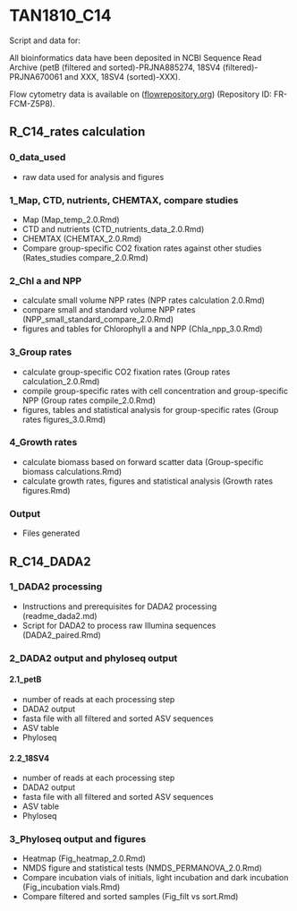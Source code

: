 # TAN1810_C14

Script and data for:

All bioinformatics data have been deposited in NCBI Sequence Read Archive (petB (filtered and sorted)-PRJNA885274, 18SV4 (filtered)-PRJNA670061 and XXX, 18SV4 (sorted)-XXX).

Flow cytometry data is available on ([flowrepository.org](https://http://flowrepository.org/experiments/1773)) (Repository ID: FR-FCM-Z5P8).

## R_C14_rates calculation

### 0_data_used
- raw data used for analysis and figures

### 1_Map, CTD, nutrients, CHEMTAX, compare studies
- Map (Map_temp_2.0.Rmd)
- CTD and nutrients (CTD_nutrients_data_2.0.Rmd)
- CHEMTAX (CHEMTAX_2.0.Rmd)
- Compare group-specific CO2 fixation rates against other studies (Rates_studies compare_2.0.Rmd)

### 2_Chl a and NPP
- calculate small volume NPP rates (NPP rates calculation 2.0.Rmd)
- compare small and standard volume NPP rates (NPP_small_standard_compare_2.0.Rmd)
- figures and tables for Chlorophyll a and NPP (Chla_npp_3.0.Rmd)

### 3_Group rates
- calculate group-specific CO2 fixation rates (Group rates calculation_2.0.Rmd)
- compile group-specific rates with cell concentration and group-specific NPP (Group rates compile_2.0.Rmd)
- figures, tables and statistical analysis for group-specific rates (Group rates figures_3.0.Rmd)

### 4_Growth rates
- calculate biomass based on forward scatter data (Group-specific biomass calculations.Rmd)
- calculate growth rates, figures and statistical analysis (Growth rates figures.Rmd)

### Output
- Files generated

## R_C14_DADA2

### 1_DADA2 processing
- Instructions and prerequisites for DADA2 processing (readme_dada2.md)
- Script for DADA2 to process raw Illumina sequences (DADA2_paired.Rmd)

### 2_DADA2 output and phyloseq output

#### 2.1_petB
- number of reads at each processing step
- DADA2 output
- fasta file with all filtered and sorted ASV sequences
- ASV table
- Phyloseq

#### 2.2_18SV4
- number of reads at each processing step
- DADA2 output
- fasta file with all filtered and sorted ASV sequences
- ASV table
- Phyloseq

### 3_Phyloseq output and figures
- Heatmap (Fig_heatmap_2.0.Rmd)
- NMDS figure and statistical tests (NMDS_PERMANOVA_2.0.Rmd)
- Compare incubation vials of initials, light incubation and dark incubation (Fig_incubation vials.Rmd)
- Compare filtered and sorted samples (Fig_filt vs sort.Rmd)
